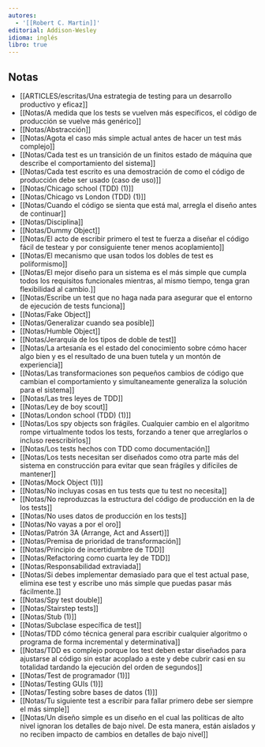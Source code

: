 ```yaml
---
autores:
  - '[[Robert C. Martin]]'
editorial: Addison-Wesley
idioma: inglés
libro: true
---
```


<!-- backlinks:start -->

## Notas

- [[ARTICLES/escritas/Una estrategia de testing para un desarrollo productivo y eficaz]]
- [[Notas/A medida que los tests se vuelven más específicos, el código de producción se vuelve más genérico]]
- [[Notas/Abstracción]]
- [[Notas/Agota el caso más simple actual antes de hacer un test más complejo]]
- [[Notas/Cada test es un transición de un finitos estado de máquina que describe el comportamiento del sistema]]
- [[Notas/Cada test escrito es una demostración de como el código de producción  debe ser usado (caso de uso)]]
- [[Notas/Chicago school (TDD) (1)]]
- [[Notas/Chicago vs London (TDD) (1)]]
- [[Notas/Cuando el código se sienta que está mal, arregla el diseño antes de continuar]]
- [[Notas/Disciplina]]
- [[Notas/Dummy Object]]
- [[Notas/El acto de escribir primero el test te fuerza a diseñar el código fácil de testear y por consiguiente tener menos acoplamiento]]
- [[Notas/El mecanismo que usan todos los dobles de test  es poliformismo]]
- [[Notas/El mejor diseño para un sistema es el más simple que cumpla todos los requisitos funcionales mientras, al mismo tiempo, tenga gran flexibilidad al cambio.]]
- [[Notas/Escribe un test que no haga nada para asegurar que el entorno de ejecución de tests funciona]]
- [[Notas/Fake Object]]
- [[Notas/Generalizar cuando sea posible]]
- [[Notas/Humble Object]]
- [[Notas/Jerarquía de los tipos de doble de test]]
- [[Notas/La artesanía es el estado del conocimiento sobre cómo hacer algo bien y es el resultado  de una buen tutela y un montón de experiencia]]
- [[Notas/Las transformaciones son pequeños cambios de código que cambian el comportamiento y simultaneamente generaliza la solución para el sistema]]
- [[Notas/Las tres leyes de TDD]]
- [[Notas/Ley de boy scout]]
- [[Notas/London school (TDD) (1)]]
- [[Notas/Los spy objects son frágiles. Cualquier cambio en el algoritmo rompe virtualmente todos los tests, forzando a tener que arreglarlos o incluso reescribirlos]]
- [[Notas/Los tests hechos con TDD como documentación]]
- [[Notas/Los tests necesitan ser diseñados como otra parte más del sistema en construcción para evitar que sean frágiles y difíciles de mantener]]
- [[Notas/Mock Object (1)]]
- [[Notas/No incluyas cosas en tus tests que tu test no necesita]]
- [[Notas/No reproduzcas la estructura del código de producción en la de los tests]]
- [[Notas/No uses datos de producción en los tests]]
- [[Notas/No vayas a por el oro]]
- [[Notas/Patrón 3A (Arrange, Act and Assert)]]
- [[Notas/Premisa de prioridad de transformación]]
- [[Notas/Principio de incertidumbre de TDD]]
- [[Notas/Refactoring como cuarta ley de TDD]]
- [[Notas/Responsabilidad extraviada]]
- [[Notas/Si debes implementar demasiado para que el test actual pase, elimina ese test y escribe uno más simple que puedas pasar más fácilmente.]]
- [[Notas/Spy test double]]
- [[Notas/Stairstep tests]]
- [[Notas/Stub (1)]]
- [[Notas/Subclase específica de test]]
- [[Notas/TDD cómo técnica general para escribir cualquier algoritmo o programa de forma incremental y determinativa]]
- [[Notas/TDD es complejo porque los test deben estar diseñados para ajustarse al código sin estar acoplado a este y debe cubrir casi en su totalidad tardando la ejecución del orden de segundos]]
- [[Notas/Test de programador (1)]]
- [[Notas/Testing GUIs (1)]]
- [[Notas/Testing sobre bases de datos (1)]]
- [[Notas/Tu siguiente test a escribir para fallar primero debe ser siempre el más simple]]
- [[Notas/Un diseño simple es un diseño en el cual las políticas de alto nivel ignoran los detalles de bajo nivel. De esta manera, están aislados y no reciben impacto de cambios en detalles de bajo nivel]]

<!-- backlinks:end -->
